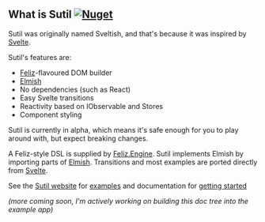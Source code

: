 ## What is Sutil [![Nuget](https://img.shields.io/nuget/v/Sutil.svg?maxAge=0&colorB=brightgreen)](https://www.nuget.org/packages/Sutil)

Sutil was originally named Sveltish, and that's because it was inspired by [Svelte](https://svelte.dev/).

Sutil's features are:

- [Feliz](https://github.com/Zaid-Ajaj/Feliz)-flavoured DOM builder
- [Elmish](https://github.com/elmish/elmish)
- No dependencies (such as React)
- Easy Svelte transitions
- Reactivity based on IObservable and Stores
- Component styling

Sutil is currently in alpha, which means it's safe enough for you to play around with, but expect breaking changes.

A Feliz-style DSL is supplied by [Feliz.Engine](https://github.com/alfonsogarciacaro/Feliz.Engine).
Sutil implements Elmish by importing parts of [Elmish](https://github.com/elmish/elmish).
Transitions and most examples are ported directly from [Svelte](https://svelte.dev/).

See the [Sutil website](https://sutil.dev) for [examples](https://davedawkins.github.io/Sutil/#examples-animation) and documentation for [getting started](https://sutil.dev/#documentation-installation)

*(more coming soon, I'm actively working on building this doc tree into the example app)*
